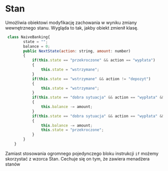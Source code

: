 # Stan

Umożliwia obiektowi modyfikację zachowania w wyniku zmiany wewnętrznego stanu. Wygląda to tak, jakby obiekt zmienił klasę.



```js
 class NaiveBanking{
		state = "";
		balance = 0;
		public NextState(action: string, amount: number)
		{
			if(this.state == "przekroczone" && action == "wypłata")
			{
				this.state = "wstrzymane";
			}
			if(this.state == "wstrzymane" && action != "depozyt")
			{
				this.state = "wstrzymane";
			}
			if(this.state == "dobra sytuacja" && action == "wypłata" && amount <= this.balance)
			{
				this.balance -= amount;
			}
			if(this.state == "dobra sytuacja" && action == "wypłata" && amount > this.balance)
			{
				this.balance -= amount;
				this.state = "przekroczone";
			}
		}
	}
```

Zamiast stosowania ogromnego pojedynczego bloku instrukcji `if` możemy skorzystać z wzorca Stan. Cechuje się on tym, że zawiera menadżera stanów



